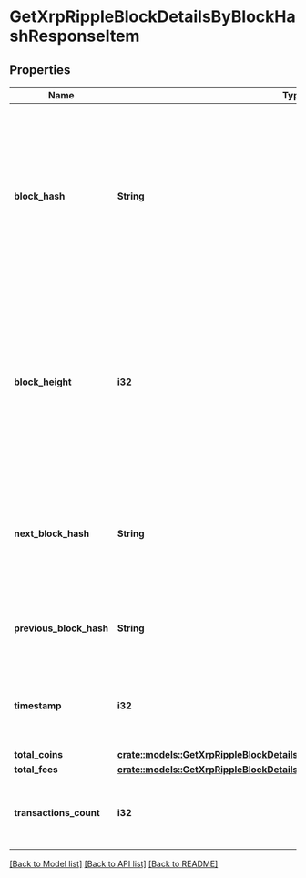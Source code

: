 # GetXrpRippleBlockDetailsByBlockHashResponseItem

## Properties

Name | Type | Description | Notes
------------ | ------------- | ------------- | -------------
**block_hash** | **String** | Represents the hash of the block, which is its unique identifier. It represents a cryptographic digital fingerprint made by hashing the block header twice through the SHA256 algorithm. | 
**block_height** | **i32** | Represents the number of blocks in the blockchain preceding this specific block. Block numbers have no gaps. A blockchain usually starts with block 0 called the \"Genesis block\". | 
**next_block_hash** | **String** | Represents the hash of the next block. When this is the last block of the blockchain this value will be an empty string. | 
**previous_block_hash** | **String** | Represents the hash of the previous block, also known as the parent block. | 
**timestamp** | **i32** | Defines the exact date/time when this block was mined in Unix Timestamp. | 
**total_coins** | [**crate::models::GetXrpRippleBlockDetailsByBlockHashResponseItemTotalCoins**](GetXRPRippleBlockDetailsByBlockHashResponseItem_totalCoins.md) |  | 
**total_fees** | [**crate::models::GetXrpRippleBlockDetailsByBlockHeightResponseItemTotalFees**](GetXRPRippleBlockDetailsByBlockHeightResponseItem_totalFees.md) |  | 
**transactions_count** | **i32** | Represents the total number of all transactions as part of this block. | 

[[Back to Model list]](../README.md#documentation-for-models) [[Back to API list]](../README.md#documentation-for-api-endpoints) [[Back to README]](../README.md)


